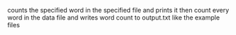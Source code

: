 counts the specified word in the specified file and prints it
then count every word in the data file and 
writes word count to output.txt like the example files
